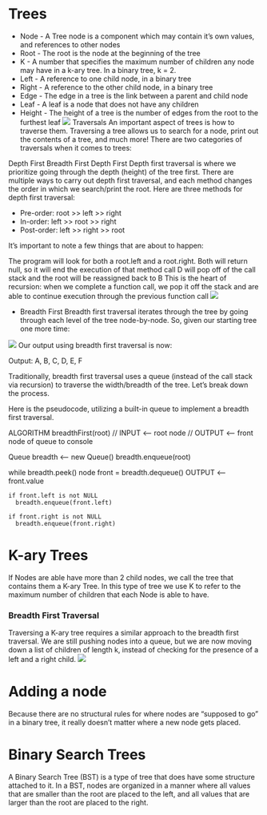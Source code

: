 # Trees
* Node - A Tree node is a component which may contain it’s own values, and references to other nodes
* Root - The root is the node at the beginning of the tree
* K - A number that specifies the maximum number of children any node may have in a k-ary tree. In a binary tree, k = 2.
* Left - A reference to one child node, in a binary tree
* Right - A reference to the other child node, in a binary tree
* Edge - The edge in a tree is the link between a parent and child node
* Leaf - A leaf is a node that does not have any children
* Height - The height of a tree is the number of edges from the root to the furthest leaf
![](https://codefellows.github.io/common_curriculum/data_structures_and_algorithms/Code_401/class-15/resources/images/BinaryTree1.PNG)
Traversals
An important aspect of trees is how to traverse them. Traversing a tree allows us to search for a node, print out the contents of a tree, and much more! There are two categories of traversals when it comes to trees:

Depth First
Breadth First
Depth First
Depth first traversal is where we prioritize going through the depth (height) of the tree first. There are multiple ways to carry out depth first traversal, and each method changes the order in which we search/print the root. Here are three methods for depth first traversal:

* Pre-order: root >> left >> right
* In-order: left >> root >> right
* Post-order: left >> right >> root


It’s important to note a few things that are about to happen:

The program will look for both a root.left and a root.right. Both will return null, so it will end the execution of that method call
D will pop off of the call stack and the root will be reassigned back to B
This is the heart of recursion: when we complete a function call, we pop it off the stack and are able to continue execution through the previous function call
![](https://codefellows.github.io/common_curriculum/data_structures_and_algorithms/Code_401/class-15/resources/images/DepthTraversal4.PNG)

* Breadth First
Breadth first traversal iterates through the tree by going through each level of the tree node-by-node. So, given our starting tree one more time:

![](https://codefellows.github.io/common_curriculum/data_structures_and_algorithms/Code_401/class-15/resources/images/tree-example.png)
Our output using breadth first traversal is now:

Output: A, B, C, D, E, F

Traditionally, breadth first traversal uses a queue (instead of the call stack via recursion) to traverse the width/breadth of the tree. Let’s break down the process.

Here is the pseudocode, utilizing a built-in queue to implement a breadth first traversal.

ALGORITHM breadthFirst(root)
// INPUT  <-- root node
// OUTPUT <-- front node of queue to console

  Queue breadth <-- new Queue()
  breadth.enqueue(root)

  while breadth.peek()
    node front = breadth.dequeue()
    OUTPUT <-- front.value

    if front.left is not NULL
      breadth.enqueue(front.left)

    if front.right is not NULL
      breadth.enqueue(front.right)
 # K-ary Trees
If Nodes are able have more than 2 child nodes, we call the tree that contains them a K-ary Tree. In this type of tree we use K to refer to the maximum number of children that each Node is able to have.

### Breadth First Traversal
Traversing a K-ary tree requires a similar approach to the breadth first traversal. We are still pushing nodes into a queue, but we are now moving down a list of children of length k, instead of checking for the presence of a left and a right child.
![](https://codefellows.github.io/common_curriculum/data_structures_and_algorithms/Code_401/class-15/resources/images/KaryTree1.png)
# Adding a node
Because there are no structural rules for where nodes are “supposed to go” in a binary tree, it really doesn’t matter where a new node gets placed.

# Binary Search Trees
A Binary Search Tree (BST) is a type of tree that does have some structure attached to it. In a BST, nodes are organized in a manner where all values that are smaller than the root are placed to the left, and all values that are larger than the root are placed to the right.

